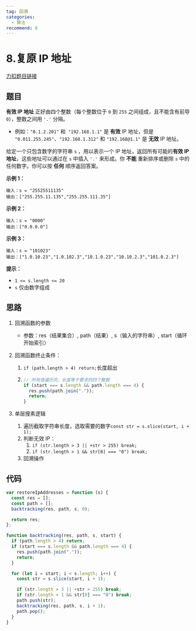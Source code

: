 ```yaml
---
tag: 回溯
categories:
  - 算法
recommend: 8
---
```


# 8.复原 IP 地址

[力扣题目链接](https://leetcode.cn/problems/restore-ip-addresses/)

## 题目

**有效 IP 地址** 正好由四个整数（每个整数位于 `0` 到 `255` 之间组成，且不能含有前导 `0`），整数之间用 `'.'` 分隔。

- 例如：`"0.1.2.201"` 和` "192.168.1.1"` 是 **有效** IP 地址，但是 `"0.011.255.245"`、`"192.168.1.312"` 和 `"192.168@1.1"` 是 **无效** IP 地址。

给定一个只包含数字的字符串 `s` ，用以表示一个 IP 地址，返回所有可能的**有效 IP 地址**，这些地址可以通过在 `s` 中插入 `'.'` 来形成。你 **不能** 重新排序或删除 `s` 中的任何数字。你可以按 **任何** 顺序返回答案。

**示例 1：**

```
输入：s = "25525511135"
输出：["255.255.11.135","255.255.111.35"]
```

**示例 2：**

```
输入：s = "0000"
输出：["0.0.0.0"]
```

**示例 3：**

```
输入：s = "101023"
输出：["1.0.10.23","1.0.102.3","10.1.0.23","10.10.2.3","101.0.2.3"]
```

**提示：**

- `1 <= s.length <= 20`
- `s` 仅由数字组成

## 思路

1. 回溯函数的参数

   - 参数：res（结果集合）, path（结果）, s（输入的字符串）, start（循环开始索引）

2. 回溯函数终止条件：

   1. `if (path.length > 4) return;`长度超出

   2. ```js
      // 所有值遍历完，长度等于要求的四个整数
      if (start === s.length && path.length === 4) {
        res.push(path.join("."));
        return;
      }
      ```

3. 单层搜素逻辑

   1. 遍历截取字符串长度，选取需要的数字`const str = s.slice(start, i + 1);`
   2. 判断无效 IP：
      1. `if (str.length > 3 || +str > 255) break;`
      2. `if (str.length > 1 && str[0] === "0") break;`
   3. 回溯操作

## 代码

```js
var restoreIpAddresses = function (s) {
  const res = [];
  const path = [];
  backtracking(res, path, s, 0);

  return res;
};

function backtracking(res, path, s, start) {
  if (path.length > 4) return;
  if (start === s.length && path.length === 4) {
    res.push(path.join("."));
    return;
  }

  for (let i = start; i < s.length; i++) {
    const str = s.slice(start, i + 1);

    if (str.length > 3 || +str > 255) break;
    if (str.length > 1 && str[0] === "0") break;
    path.push(str);
    backtracking(res, path, s, i + 1);
    path.pop();
  }
}
```
